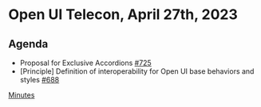 # Open UI Telecon, April 27th, 2023

## Agenda
* Proposal for Exclusive Accordions [#725](https://github.com/openui/open-ui/issues/725)
* [Principle] Definition of interoperability for Open UI base behaviors and styles [#688](https://github.com/openui/open-ui/issues/688)

[Minutes](https://www.w3.org/2023/04/27-openui-minutes.html)
